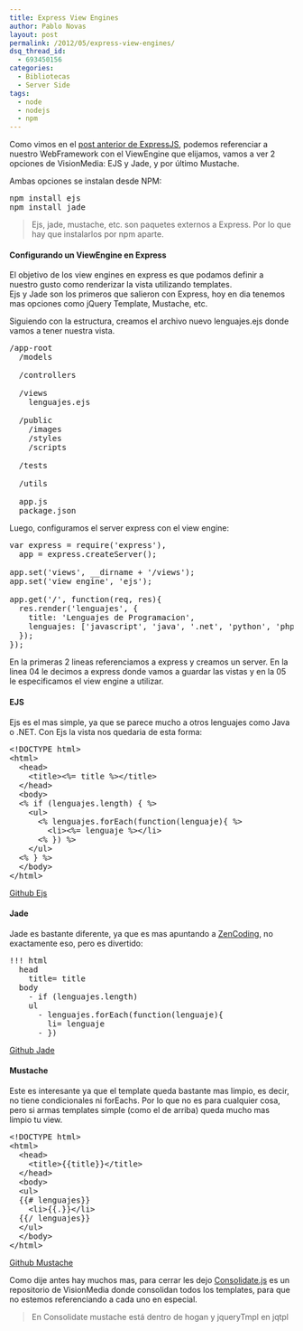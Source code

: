 ```yaml
---
title: Express View Engines
author: Pablo Novas
layout: post
permalink: /2012/05/express-view-engines/
dsq_thread_id:
  - 693450156
categories:
  - Bibliotecas
  - Server Side
tags:
  - node
  - nodejs
  - npm
---
```

Como vimos en el [post anterior de ExpressJS][1], podemos referenciar a nuestro WebFramework con el ViewEngine que elijamos, vamos a ver 2 opciones de VisionMedia: EJS y Jade, y por último Mustache.

Ambas opciones se instalan desde NPM:

<pre class="brush: cpp; title: ; notranslate" title="">npm install ejs
npm install jade
</pre>

> Ejs, jade, mustache, etc. son paquetes externos a Express. Por lo que hay que instalarlos por npm aparte. 

#### Configurando un ViewEngine en Express

El objetivo de los view engines en express es que podamos definir a nuestro gusto como renderizar la vista utilizando templates.  
Ejs y Jade son los primeros que salieron con Express, hoy en dia tenemos mas opciones como jQuery Template, Mustache, etc.

Siguiendo con la estructura, creamos el archivo nuevo lenguajes.ejs donde vamos a tener nuestra vista.

<pre class="brush: cpp; highlight: [6,7]; title: ; notranslate" title="">/app-root
  /models

  /controllers

  /views
    lenguajes.ejs

  /public
    /images
    /styles
    /scripts

  /tests

  /utils

  app.js
  package.json
</pre>

Luego, configuramos el server express con el view engine:

<pre class="brush: jscript; title: ; notranslate" title="">var express = require('express'),
  app = express.createServer();

app.set('views', __dirname + '/views');
app.set('view engine', 'ejs');

app.get('/', function(req, res){
  res.render('lenguajes', {
    title: 'Lenguajes de Programacion',
    lenguajes: ['javascript', 'java', '.net', 'python', 'php']
  });
});
</pre>

En la primeras 2 lineas referenciamos a express y creamos un server. En la linea 04 le decimos a express donde vamos a guardar las vistas y en la 05 le especificamos el view engine a utilizar.

#### EJS

Ejs es el mas simple, ya que se parece mucho a otros lenguajes como Java o .NET. Con Ejs la vista nos quedaria de esta forma:

<pre class="brush: xml; title: ; notranslate" title="">&lt;!DOCTYPE html&gt;
&lt;html&gt;
  &lt;head&gt;
    &lt;title&gt;&lt;%= title %&gt;&lt;/title&gt;
  &lt;/head&gt;
  &lt;body&gt;
  &lt;% if (lenguajes.length) { %&gt;
    &lt;ul&gt;
      &lt;% lenguajes.forEach(function(lenguaje){ %&gt;
        &lt;li&gt;&lt;%= lenguaje %&gt;&lt;/li&gt;
      &lt;% }) %&gt;
    &lt;/ul&gt;
  &lt;% } %&gt;
  &lt;/body&gt;
&lt;/html&gt;
</pre>

[Github Ejs][2]

#### Jade

Jade es bastante diferente, ya que es mas apuntando a [ZenCoding][3], no exactamente eso, pero es divertido:

<pre class="brush: jscript; title: ; notranslate" title="">!!! html
  head
    title= title
  body
    - if (lenguajes.length)
    ul
      - lenguajes.forEach(function(lenguaje){
        li= lenguaje
      - })
</pre>

[Github Jade][4]

#### Mustache

Este es interesante ya que el template queda bastante mas limpio, es decir, no tiene condicionales ni forEachs. Por lo que no es para cualquier cosa, pero si armas templates simple (como el de arriba) queda mucho mas limpio tu view.

<pre class="brush: xml; title: ; notranslate" title="">&lt;!DOCTYPE html&gt;
&lt;html&gt;
  &lt;head&gt;
    &lt;title&gt;{{title}}&lt;/title&gt;
  &lt;/head&gt;
  &lt;body&gt;
  &lt;ul&gt;
  {{# lenguajes}}
    &lt;li&gt;{{.}}&lt;/li&gt;
  {{/ lenguajes}}
  &lt;/ul&gt;
  &lt;/body&gt;
&lt;/html&gt;
</pre>

[Github Mustache][5]

Como dije antes hay muchos mas, para cerrar les dejo [Consolidate.js][6] es un repositorio de VisionMedia donde consolidan todos los templates, para que no estemos referenciando a cada uno en especial.

> En Consolidate mustache está dentro de hogan y jqueryTmpl en jqtpl

 [1]: http://fernetjs.com/2012/03/creando-un-server-con-expressjs/ "Creando un server con ExpressJS"
 [2]: http://github.com/visionmedia/ejs
 [3]: http://code.google.com/p/zen-coding/
 [4]: http://github.com/visionmedia/jade
 [5]: http://mustache.github.com/
 [6]: https://github.com/visionmedia/consolidate.js